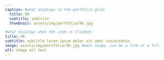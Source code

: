 ```yaml
---
caption: #what displays in the portfolio grid:
  title: 96
  subtitle: subtitle
  thumbnail: assets/img/portfolio/96.jpg

#what displays when the item is clicked:
title: 96
subtitle: subtitle lorem ipsum dolor sit amet consectetur.
image: assets/img/portfolio/96.jpg #main image, can be a link or a file in assets/img/portfolio
alt: image alt text
---
```

